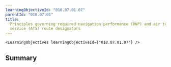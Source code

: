 ```yaml
---
learningObjectiveId: "010.07.01.07"
parentId: "010.07.01"
title:
  Principles governing required navigation performance (RNP) and air traffic
  service (ATS) route designators
---
```


```tsx eval
<LearningObjectives learningObjectiveId={"010.07.01.07"} />
```

## Summary
